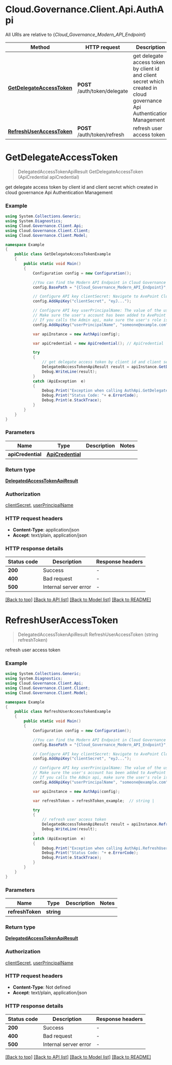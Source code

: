 # Cloud.Governance.Client.Api.AuthApi

All URIs are relative to {*Cloud_Governance_Modern_API_Endpoint*}

Method | HTTP request | Description
------------- | ------------- | -------------
[**GetDelegateAccessToken**](AuthApi.md#getdelegateaccesstoken) | **POST** /auth/token/delegate | get delegate access token by client id and client secret which created in cloud governance Api Authentication Management
[**RefreshUserAccessToken**](AuthApi.md#refreshuseraccesstoken) | **POST** /auth/token/refresh | refresh user access token


<a name="getdelegateaccesstoken"></a>
# **GetDelegateAccessToken**
> DelegatedAccessTokenApiResult GetDelegateAccessToken (ApiCredential apiCredential)

get delegate access token by client id and client secret which created in cloud governance Api Authentication Management

### Example
```csharp
using System.Collections.Generic;
using System.Diagnostics;
using Cloud.Governance.Client.Api;
using Cloud.Governance.Client.Client;
using Cloud.Governance.Client.Model;

namespace Example
{
    public class GetDelegateAccessTokenExample
    {
        public static void Main()
        {
            Configuration config = new Configuration();

            //You can find the Modern API Endpoint in Cloud Governance admin user guide for your environment.
            config.BasePath = "{Cloud_Governance_Modern_API_Endpoint}";

            // Configure API key clientSecret: Navigate to AvePoint Cloud Governance Settings > API Authentication Management to Obtain a client secret.
            config.AddApiKey("clientSecret", "eyJ...");

            // Configure API key userPrincipalName: The value of the userPrincipalName parameter is the login name of a delegated user that will be used to invoke the AvePoint Cloud Governance API. 
            // Make sure the user's account has been added to AvePoint Online Services and has the license for AvePoint Cloud Governance.
            // If you calls the Admin api, make sure the user's role is Service Administrator for AvePoint Cloud Governance.
            config.AddApiKey("userPrincipalName", "someone@example.com");

            var apiInstance = new AuthApi(config);

            var apiCredential = new ApiCredential(); // ApiCredential | 

            try
            {
                // get delegate access token by client id and client secret which created in cloud governance Api Authentication Management
                DelegatedAccessTokenApiResult result = apiInstance.GetDelegateAccessToken(apiCredential);
                Debug.WriteLine(result);
            }
            catch (ApiException  e)
            {
                Debug.Print("Exception when calling AuthApi.GetDelegateAccessToken: " + e.Message );
                Debug.Print("Status Code: "+ e.ErrorCode);
                Debug.Print(e.StackTrace);
            }
        }
    }
}
```

### Parameters

Name | Type | Description  | Notes
------------- | ------------- | ------------- | -------------
 **apiCredential** | [**ApiCredential**](ApiCredential.md)|  | 

### Return type

[**DelegatedAccessTokenApiResult**](DelegatedAccessTokenApiResult.md)

### Authorization

[clientSecret](../README.md#clientSecret), [userPrincipalName](../README.md#userPrincipalName)

### HTTP request headers

 - **Content-Type**: application/json
 - **Accept**: text/plain, application/json

### HTTP response details
| Status code | Description | Response headers |
|-------------|-------------|------------------|
| **200** | Success |  -  |
| **400** | Bad request |  -  |
| **500** | Internal server error |  -  |

[[Back to top]](#) [[Back to API list]](../README.md#documentation-for-api-endpoints) [[Back to Model list]](../README.md#documentation-for-models) [[Back to README]](../README.md)

<a name="refreshuseraccesstoken"></a>
# **RefreshUserAccessToken**
> DelegatedAccessTokenApiResult RefreshUserAccessToken (string refreshToken)

refresh user access token

### Example
```csharp
using System.Collections.Generic;
using System.Diagnostics;
using Cloud.Governance.Client.Api;
using Cloud.Governance.Client.Client;
using Cloud.Governance.Client.Model;

namespace Example
{
    public class RefreshUserAccessTokenExample
    {
        public static void Main()
        {
            Configuration config = new Configuration();

            //You can find the Modern API Endpoint in Cloud Governance admin user guide for your environment.
            config.BasePath = "{Cloud_Governance_Modern_API_Endpoint}";

            // Configure API key clientSecret: Navigate to AvePoint Cloud Governance Settings > API Authentication Management to Obtain a client secret.
            config.AddApiKey("clientSecret", "eyJ...");

            // Configure API key userPrincipalName: The value of the userPrincipalName parameter is the login name of a delegated user that will be used to invoke the AvePoint Cloud Governance API. 
            // Make sure the user's account has been added to AvePoint Online Services and has the license for AvePoint Cloud Governance.
            // If you calls the Admin api, make sure the user's role is Service Administrator for AvePoint Cloud Governance.
            config.AddApiKey("userPrincipalName", "someone@example.com");

            var apiInstance = new AuthApi(config);

            var refreshToken = refreshToken_example;  // string | 

            try
            {
                // refresh user access token
                DelegatedAccessTokenApiResult result = apiInstance.RefreshUserAccessToken(refreshToken);
                Debug.WriteLine(result);
            }
            catch (ApiException  e)
            {
                Debug.Print("Exception when calling AuthApi.RefreshUserAccessToken: " + e.Message );
                Debug.Print("Status Code: "+ e.ErrorCode);
                Debug.Print(e.StackTrace);
            }
        }
    }
}
```

### Parameters

Name | Type | Description  | Notes
------------- | ------------- | ------------- | -------------
 **refreshToken** | **string**|  | 

### Return type

[**DelegatedAccessTokenApiResult**](DelegatedAccessTokenApiResult.md)

### Authorization

[clientSecret](../README.md#clientSecret), [userPrincipalName](../README.md#userPrincipalName)

### HTTP request headers

 - **Content-Type**: Not defined
 - **Accept**: text/plain, application/json

### HTTP response details
| Status code | Description | Response headers |
|-------------|-------------|------------------|
| **200** | Success |  -  |
| **400** | Bad request |  -  |
| **500** | Internal server error |  -  |

[[Back to top]](#) [[Back to API list]](../README.md#documentation-for-api-endpoints) [[Back to Model list]](../README.md#documentation-for-models) [[Back to README]](../README.md)

